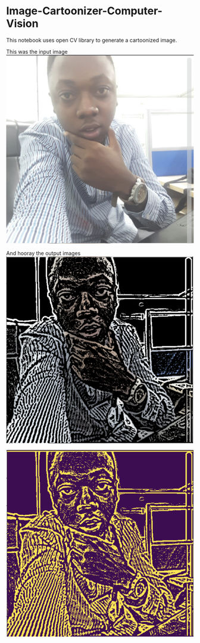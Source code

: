 # Image-Cartoonizer-Computer-Vision

This notebook uses open CV library to generate a cartoonized image.

This was the input image
![Input image](https://github.com/Free-tek/Image-Cartoonizer-Computer-Vision/blob/master/Screenshot%202019-10-09%20at%209.32.57%20am.png)

And hooray the output images
![Output image](https://github.com/Free-tek/Image-Cartoonizer-Computer-Vision/blob/master/Screenshot%202019-10-09%20at%2010.38.08%20am.png)

![Output image2](https://github.com/Free-tek/Image-Cartoonizer-Computer-Vision/blob/master/Screenshot%202019-10-09%20at%2010.52.36%20am.png)


